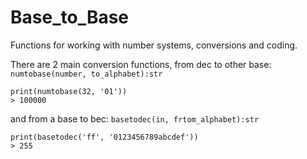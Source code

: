 # Base_to_Base
Functions for working with number systems, conversions and coding.

There are 2 main conversion functions,
from dec to other base:
`numtobase(number, to_alphabet):str`
```
print(numtobase(32, '01'))
> 100000
```
and from a base to bec:
`basetodec(in, frtom_alphabet):str`
```
print(basetodec('ff', '0123456789abcdef'))
> 255
```
